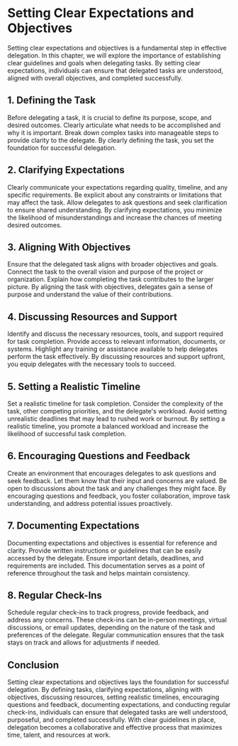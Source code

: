 Setting Clear Expectations and Objectives
====================================================

Setting clear expectations and objectives is a fundamental step in effective delegation. In this chapter, we will explore the importance of establishing clear guidelines and goals when delegating tasks. By setting clear expectations, individuals can ensure that delegated tasks are understood, aligned with overall objectives, and completed successfully.

**1. Defining the Task**
------------------------

Before delegating a task, it is crucial to define its purpose, scope, and desired outcomes. Clearly articulate what needs to be accomplished and why it is important. Break down complex tasks into manageable steps to provide clarity to the delegate. By clearly defining the task, you set the foundation for successful delegation.

**2. Clarifying Expectations**
------------------------------

Clearly communicate your expectations regarding quality, timeline, and any specific requirements. Be explicit about any constraints or limitations that may affect the task. Allow delegates to ask questions and seek clarification to ensure shared understanding. By clarifying expectations, you minimize the likelihood of misunderstandings and increase the chances of meeting desired outcomes.

**3. Aligning With Objectives**
-------------------------------

Ensure that the delegated task aligns with broader objectives and goals. Connect the task to the overall vision and purpose of the project or organization. Explain how completing the task contributes to the larger picture. By aligning the task with objectives, delegates gain a sense of purpose and understand the value of their contributions.

**4. Discussing Resources and Support**
---------------------------------------

Identify and discuss the necessary resources, tools, and support required for task completion. Provide access to relevant information, documents, or systems. Highlight any training or assistance available to help delegates perform the task effectively. By discussing resources and support upfront, you equip delegates with the necessary tools to succeed.

**5. Setting a Realistic Timeline**
-----------------------------------

Set a realistic timeline for task completion. Consider the complexity of the task, other competing priorities, and the delegate's workload. Avoid setting unrealistic deadlines that may lead to rushed work or burnout. By setting a realistic timeline, you promote a balanced workload and increase the likelihood of successful task completion.

**6. Encouraging Questions and Feedback**
-----------------------------------------

Create an environment that encourages delegates to ask questions and seek feedback. Let them know that their input and concerns are valued. Be open to discussions about the task and any challenges they might face. By encouraging questions and feedback, you foster collaboration, improve task understanding, and address potential issues proactively.

**7. Documenting Expectations**
-------------------------------

Documenting expectations and objectives is essential for reference and clarity. Provide written instructions or guidelines that can be easily accessed by the delegate. Ensure important details, deadlines, and requirements are included. This documentation serves as a point of reference throughout the task and helps maintain consistency.

**8. Regular Check-Ins**
------------------------

Schedule regular check-ins to track progress, provide feedback, and address any concerns. These check-ins can be in-person meetings, virtual discussions, or email updates, depending on the nature of the task and preferences of the delegate. Regular communication ensures that the task stays on track and allows for adjustments if needed.

**Conclusion**
--------------

Setting clear expectations and objectives lays the foundation for successful delegation. By defining tasks, clarifying expectations, aligning with objectives, discussing resources, setting realistic timelines, encouraging questions and feedback, documenting expectations, and conducting regular check-ins, individuals can ensure that delegated tasks are well understood, purposeful, and completed successfully. With clear guidelines in place, delegation becomes a collaborative and effective process that maximizes time, talent, and resources at work.
